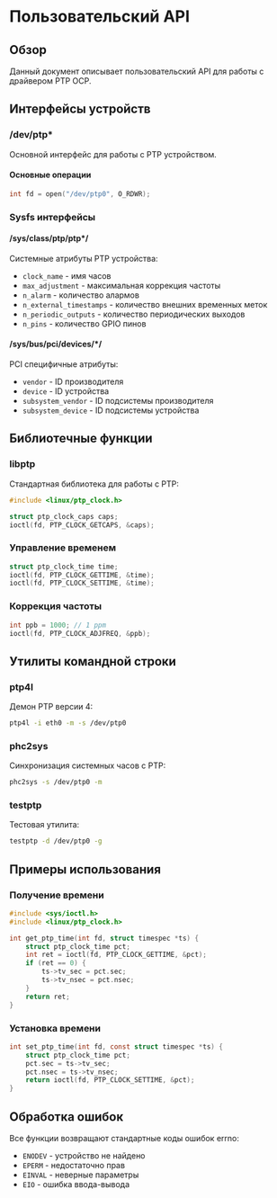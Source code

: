 # Пользовательский API

## Обзор

Данный документ описывает пользовательский API для работы с драйвером PTP OCP.

## Интерфейсы устройств

### /dev/ptp*

Основной интерфейс для работы с PTP устройством.

#### Основные операции

```c
int fd = open("/dev/ptp0", O_RDWR);
```

### Sysfs интерфейсы

#### /sys/class/ptp/ptp*/

Системные атрибуты PTP устройства:

- `clock_name` - имя часов
- `max_adjustment` - максимальная коррекция частоты
- `n_alarm` - количество алармов
- `n_external_timestamps` - количество внешних временных меток
- `n_periodic_outputs` - количество периодических выходов
- `n_pins` - количество GPIO пинов

#### /sys/bus/pci/devices/*/

PCI специфичные атрибуты:

- `vendor` - ID производителя
- `device` - ID устройства
- `subsystem_vendor` - ID подсистемы производителя
- `subsystem_device` - ID подсистемы устройства

## Библиотечные функции

### libptp

Стандартная библиотека для работы с PTP:

```c
#include <linux/ptp_clock.h>

struct ptp_clock_caps caps;
ioctl(fd, PTP_CLOCK_GETCAPS, &caps);
```

### Управление временем

```c
struct ptp_clock_time time;
ioctl(fd, PTP_CLOCK_GETTIME, &time);
ioctl(fd, PTP_CLOCK_SETTIME, &time);
```

### Коррекция частоты

```c
int ppb = 1000; // 1 ppm
ioctl(fd, PTP_CLOCK_ADJFREQ, &ppb);
```

## Утилиты командной строки

### ptp4l

Демон PTP версии 4:

```bash
ptp4l -i eth0 -m -s /dev/ptp0
```

### phc2sys

Синхронизация системных часов с PTP:

```bash
phc2sys -s /dev/ptp0 -m
```

### testptp

Тестовая утилита:

```bash
testptp -d /dev/ptp0 -g
```

## Примеры использования

### Получение времени

```c
#include <sys/ioctl.h>
#include <linux/ptp_clock.h>

int get_ptp_time(int fd, struct timespec *ts) {
    struct ptp_clock_time pct;
    int ret = ioctl(fd, PTP_CLOCK_GETTIME, &pct);
    if (ret == 0) {
        ts->tv_sec = pct.sec;
        ts->tv_nsec = pct.nsec;
    }
    return ret;
}
```

### Установка времени

```c
int set_ptp_time(int fd, const struct timespec *ts) {
    struct ptp_clock_time pct;
    pct.sec = ts->tv_sec;
    pct.nsec = ts->tv_nsec;
    return ioctl(fd, PTP_CLOCK_SETTIME, &pct);
}
```

## Обработка ошибок

Все функции возвращают стандартные коды ошибок errno:

- `ENODEV` - устройство не найдено
- `EPERM` - недостаточно прав
- `EINVAL` - неверные параметры
- `EIO` - ошибка ввода-вывода